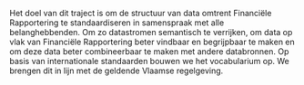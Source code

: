 Het doel van dit traject is om de structuur van data omtrent Financiële Rapportering te standaardiseren in samenspraak met alle belanghebbenden. Om zo datastromen semantisch te verrijken, om data op vlak van Financiële Rapportering beter vindbaar en begrijpbaar te maken en om deze data beter combineerbaar te maken met andere databronnen. Op basis van internationale standaarden bouwen we het vocabularium op. We brengen dit in lijn met de geldende Vlaamse regelgeving.

